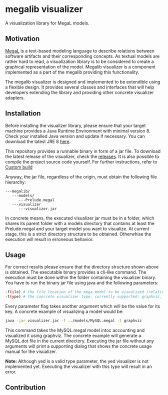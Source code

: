 # megalib visualizer
A visualization library for MegaL models.

## Motivation
[MegaL](https://github.com/softlang/megalib/blob/master/docs/LanguageDescription.pdf) is a text-based modeling language to describe relations between software artifacts and their corresponding concepts. As textual models are rather hard to read, a visualization library is to be considered to create a graphical representation of the model. Megalib visualizer is a component implemented as a part of the megalib providing this functionality.

The megalib visualizer is designed and implemented to be extendible using a flexible design. It provides several classes and interfaces that will help developers extending the library and providing other concrete visualizer adapters.

## Installation
Before installing the visualizer library, please ensure that your target machine provides a Java Runtime Environment with minimal version 8. Check your installed Java version and update if necessary. You can download the latest JRE 8 [here](http://www.oracle.com/technetwork/java/javase/downloads/jre8-downloads-2133155.html).

This repository provides a runnable binary in form of a jar file. To download the latest release of the visualizer, check the [releases](https://github.com/nikonovd/megalib/releases). It is also possible to compile the project source code yourself. For further instructions, refer to [Custom build](#contribution)

Anyway, the jar file, regardless of the origin, must obtain the following file hierarchy:
```
---megalib/
   ---models/
      ---Prelude.megal
   ---visualizer
      ---visualizer.jar
```
In concrete means, the executed visualizer jar must be in a folder, which shares its parent folder with a models directory that contains at least the Prelude.megal and your target model you want to visualize. At current stage, this is a strict directory structure to be obtained. Otherwhise the execution will result in erroneous behavior.

## Usage
For correct results please ensure that the directory structure shown above is obtained. The executable binary provides a cli-like command. The execution must be done within the folder containing the visualizer binary. You have to run the binary jar file using java and the following parameters:
```bash
-f(ile) # the file location of the mega model to be visualized (relative or absolute)
-t(ype) # the concrete visualizer type, currently supported: graphviz, yed
```
Every parameter flag takes another argument which will be the value for its key. A concrete example of visualizing a model would be:
```bash
java -jar visualizer.jar -f ../models/MySQL.megal -t graphviz
```
This command takes the MySQL.megal model intoc accounting and visualized it using graphviz. The concrete example will generate a MySQL.dot file in the current directory. Executing the jar file without any arguments will print a supporting dialog that shows the concrete usage manual for the visualizer.

**Note:** Although yed is a valid type parameter, the yed visualizer is not implemented yet. Executing the visualizer with this type will result in an error.

## Contribution

